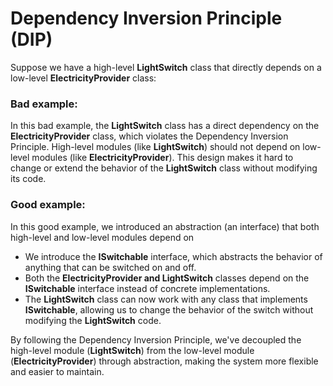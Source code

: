 # Dependency Inversion Principle (DIP)

Suppose we have a high-level **LightSwitch** class that directly depends on a low-level **ElectricityProvider** class:

### Bad example:
In this bad example, the **LightSwitch** class has a direct dependency on the **ElectricityProvider** class, which violates the Dependency Inversion Principle. 
High-level modules (like **LightSwitch**) should not depend on low-level modules (like **ElectricityProvider**). 
This design makes it hard to change or extend the behavior of the **LightSwitch** class without modifying its code.

### Good example:
In this good example, we introduced an abstraction (an interface) that both high-level and low-level modules depend on

* We introduce the **ISwitchable** interface, which abstracts the behavior of anything that can be switched on and off.
* Both the **ElectricityProvider and LightSwitch** classes depend on the **ISwitchable** interface instead of concrete implementations.
* The **LightSwitch** class can now work with any class that implements **ISwitchable**, allowing us to change the behavior of the switch without modifying the **LightSwitch** code.

By following the Dependency Inversion Principle, we've decoupled the high-level module (**LightSwitch**) from the low-level module (**ElectricityProvider**) through abstraction, making the system more flexible and easier to maintain.